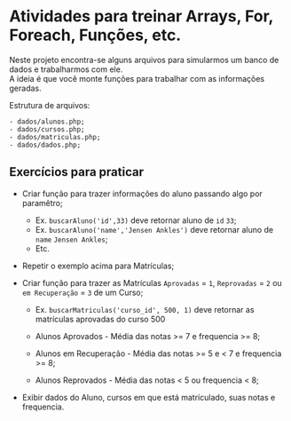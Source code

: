 # Atividades para treinar Arrays, For, Foreach, Funções, etc.

Neste projeto encontra-se alguns arquivos para simularmos um banco de dados e trabalharmos com ele.  
A ideia é que você monte funções para trabalhar com as informações geradas.  

Estrutura de arquivos:

    - dados/alunos.php;
    - dados/cursos.php;
    - dados/matriculas.php;
    - dados/dados.php;
    

## Exercícios para praticar

- Criar função para trazer informações do aluno passando algo por paramêtro;
    - Ex. `buscarAluno('id',33)` deve retornar aluno de `id` `33`;
    - Ex. `buscarAluno('name','Jensen Ankles')` deve retornar aluno de `name` `Jensen Ankles`;
    - Etc.

- Repetir o exemplo acima para Matrículas;

- Criar função para trazer as Matrículas `Aprovadas` = `1`, `Reprovadas` = `2` ou `em Recuperação` = `3` de um Curso;
    - Ex. `buscarMatriculas('curso_id', 500, 1)` deve retornar as matrículas aprovadas do curso 500

    - Alunos Aprovados      - Média das notas >= 7 e frequencia >= 8;
    - Alunos em Recuperação - Média das notas >= 5 e < 7 e frequencia >= 8;
    - Alunos Reprovados     - Média das notas < 5 ou frequencia < 8;

- Exibir dados do Aluno, cursos em que está matrículado, suas notas e frequencia.